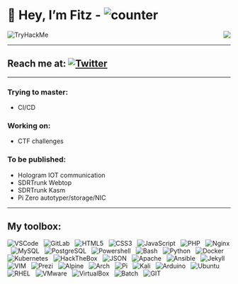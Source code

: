 # 👋 Hey, I’m Fitz - ![counter](https://hits.seeyoufarm.com/api/count/incr/badge.svg?url=https%3A%2F%2Fgithub.com%2F{GitHubberFitz}1212%2Fhit-counter)
<img align="right" src="https://media1.giphy.com/media/13HgwGsXF0aiGY/giphy.gif" />

<img src="https://tryhackme-badges.s3.amazonaws.com/RFitz.png" alt="TryHackMe">

---

## Reach me at:  [![Twitter](https://img.shields.io/twitter/url/https/twitter.com/cloudposse.svg?style=social&label=@Fitz)](https://twitter.com/fitz3253)

---

### Trying to master:
- CI/CD

### Working on:
- CTF challenges

### To be published:
- Hologram IOT communication
- SDRTrunk Webtop
- SDRTrunk Kasm
- Pi Zero autotyper/storage/NIC

---

## My toolbox:
![VSCode](https://img.shields.io/badge/VSCode-0078D4?style=for-the-badge&logo=visual%20studio%20code&logoColor=white) &nbsp; ![GitLab](https://img.shields.io/badge/GitLab-330F63?style=for-the-badge&logo=gitlab&logoColor=white) &nbsp; ![HTML5](https://img.shields.io/badge/HTML5-E34F26?style=for-the-badge&logo=html5&logoColor=white) &nbsp; ![CSS3](https://img.shields.io/badge/CSS3-1572B6?style=for-the-badge&logo=css3&logoColor=white) &nbsp; ![JavaScript](https://img.shields.io/badge/JavaScript-323330?style=for-the-badge&logo=javascript&logoColor=F7DF1E) &nbsp; ![PHP](https://img.shields.io/badge/PHP-777BB4?style=for-the-badge&logo=php&logoColor=white) &nbsp; ![Nginx](https://img.shields.io/badge/Nginx-009639?style=for-the-badge&logo=nginx&logoColor=white) &nbsp; ![MySQL](https://img.shields.io/badge/MySQL-00000F?style=for-the-badge&logo=mysql&logoColor=white) &nbsp; ![PostgreSQL](https://img.shields.io/badge/PostgreSQL-316192?style=for-the-badge&logo=postgresql&logoColor=white) &nbsp; ![Powershell](https://img.shields.io/badge/Powershell-2CA5E0?style=for-the-badge&logo=powershell&logoColor=white) &nbsp; ![Bash](https://img.shields.io/badge/Shell_Script-121011?style=for-the-badge&logo=gnu-bash&logoColor=white) &nbsp; ![Python](https://img.shields.io/badge/Python-3776AB?style=for-the-badge&logo=python&logoColor=white) &nbsp; ![Docker](https://img.shields.io/badge/Docker-2CA5E0?style=for-the-badge&logo=docker&logoColor=white) &nbsp; ![Kubernetes](https://img.shields.io/badge/kubernetes-326ce5.svg?&style=for-the-badge&logo=kubernetes&logoColor=white) &nbsp; ![HackTheBox](https://img.shields.io/badge/HackTheBox-111927?style=for-the-badge&logo=Hack%20The%20Box&logoColor=9FEF00) &nbsp; ![JSON](https://img.shields.io/badge/json-5E5C5C?style=for-the-badge&logo=json&logoColor=white) &nbsp; ![Apache](https://img.shields.io/badge/Apache-D22128?style=for-the-badge&logo=Apache&logoColor=white) &nbsp; ![Ansible](https://img.shields.io/badge/Ansible-000000?style=for-the-badge&logo=ansible&logoColor=white) &nbsp; ![Jekyll](https://img.shields.io/badge/Jekyll-CC0000?style=for-the-badge&logo=Jekyll&logoColor=white) &nbsp; ![VIM](https://img.shields.io/badge/VIM-%2311AB00.svg?&style=for-the-badge&logo=vim&logoColor=white) &nbsp; ![Prezi](https://img.shields.io/badge/Prezi-3181FF?style=for-the-badge&logo=prezi&logoColor=white) &nbsp; ![Alpine](https://img.shields.io/badge/Alpine_Linux-0D597F?style=for-the-badge&logo=alpine-linux&logoColor=white) &nbsp; ![Arch](https://img.shields.io/badge/Arch_Linux-1793D1?style=for-the-badge&logo=arch-linux&logoColor=white) &nbsp; ![Pi](https://img.shields.io/badge/Raspberry%20Pi-A22846?style=for-the-badge&logo=Raspberry%20Pi&logoColor=white) &nbsp; ![Kali](https://img.shields.io/badge/Kali_Linux-557C94?style=for-the-badge&logo=kali-linux&logoColor=white) &nbsp; ![Arduino](https://img.shields.io/badge/Arduino-00979D?style=for-the-badge&logo=Arduino&logoColor=white) &nbsp; ![Ubuntu](https://img.shields.io/badge/Ubuntu-E95420?style=for-the-badge&logo=ubuntu&logoColor=white) &nbsp; ![RHEL](https://img.shields.io/badge/Red%20Hat-EE0000?style=for-the-badge&logo=redhat&logoColor=white) &nbsp; ![VMware](https://img.shields.io/badge/VMware-231f20?style=for-the-badge&logo=VMware&logoColor=white) &nbsp; ![VirtualBox](https://img.shields.io/badge/VirtualBox-21416b?style=for-the-badge&logo=VirtualBox&logoColor=white) &nbsp; ![Batch](https://img.shields.io/badge/windows%20terminal-4D4D4D?style=for-the-badge&logo=windows%20terminal&logoColor=white) &nbsp; ![GIT](https://img.shields.io/badge/GIT-E44C30?style=for-the-badge&logo=git&logoColor=white)
